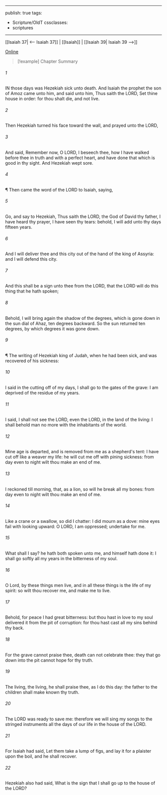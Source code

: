 

---
publish: true
tags:
  - Scripture/OldT
cssclasses:
  - scriptures
---
[[Isaiah 37| <-- Isaiah 37]] | [[Isaiah]] | [[Isaiah 39| Isaiah 39 -->]]

[Online](https://churchofjesuschrist.org/study/scriptures/ot/isa/38?lang=eng)

>[!example] Chapter Summary
>
###### 1
IN those days was Hezekiah sick unto death.  And Isaiah the prophet the son of Amoz came unto him, and said unto him, Thus saith the LORD, Set thine house in order: for thou shalt die, and not live.
###### 2
Then Hezekiah turned his face toward the wall, and prayed unto the LORD,
###### 3
And said, Remember now, O LORD, I beseech thee, how I have walked before thee in truth and with a perfect heart, and have done that which is good in thy sight.  And Hezekiah wept sore.
###### 4
¶ Then came the word of the LORD to Isaiah, saying,
###### 5
Go, and say to Hezekiah, Thus saith the LORD, the God of David thy father, I have heard thy prayer, I have seen thy tears: behold, I will add unto thy days fifteen years.
###### 6
And I will deliver thee and this city out of the hand of the king of Assyria: and I will defend this city.
###### 7
And this shall be a sign unto thee from the LORD, that the LORD will do this thing that he hath spoken;
###### 8
Behold, I will bring again the shadow of the degrees, which is gone down in the sun dial of Ahaz, ten degrees backward.  So the sun returned ten degrees, by which degrees it was gone down.
###### 9
¶ The writing of Hezekiah king of Judah, when he had been sick, and was recovered of his sickness:
###### 10
I said in the cutting off of my days, I shall go to the gates of the grave: I am deprived of the residue of my years.
###### 11
I said, I shall not see the LORD, even the LORD, in the land of the living: I shall behold man no more with the inhabitants of the world.
###### 12
Mine age is departed, and is removed from me as a shepherd's tent: I have cut off like a weaver my life: he will cut me off with pining sickness: from day even to night wilt thou make an end of me.
###### 13
I reckoned till morning, that, as a lion, so will he break all my bones: from day even to night wilt thou make an end of me.
###### 14
Like a crane or a swallow, so did I chatter: I did mourn as a dove: mine eyes fail with looking upward: O LORD, I am oppressed; undertake for me.
###### 15
What shall I say?  he hath both spoken unto me, and himself hath done it: I shall go softly all my years in the bitterness of my soul.
###### 16
O Lord, by these things men live, and in all these things is the life of my spirit: so wilt thou recover me, and make me to live.
###### 17
Behold, for peace I had great bitterness: but thou hast in love to my soul delivered it from the pit of corruption: for thou hast cast all my sins behind thy back.
###### 18
For the grave cannot praise thee, death can not celebrate thee: they that go down into the pit cannot hope for thy truth.
###### 19
The living, the living, he shall praise thee, as I do this day: the father to the children shall make known thy truth.
###### 20
The LORD was ready to save me: therefore we will sing my songs to the stringed instruments all the days of our life in the house of the LORD.
###### 21
For Isaiah had said, Let them take a lump of figs, and lay it for a plaister upon the boil, and he shall recover.
###### 22
Hezekiah also had said, What is the sign that I shall go up to the house of the LORD?



